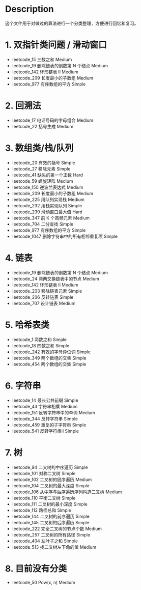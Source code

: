 # Description
这个文件用于对做过的算法进行一个分类整理，方便进行回忆和复习。

# 1. 双指针类问题 / 滑动窗口
- leetcode_15 三数之和 Medium
- leetcode_19 删除链表的倒数第 N 个结点 Medium
- leetcode_142 环形链表 II Medium
- leetcode_209 长度最小的子数组 Medium
- leetcode_977 有序数组的平方 Simple


# 2. 回溯法
- leetcode_17 电话号码的字母组合 Medium
- leetcode_22 括号生成 Medium


# 3. 数组类/栈/队列
- leetcode_20  有效的括号 Simple
- leetcode_27  移除元素 Simple
- leetcode_41  缺失的第一个正数 Hard
- leetcode_59  螺旋矩阵 Medium
- leetcode_150 逆波兰表达式 Medium
- leetcode_209 长度最小的子数组 Medium
- leetcode_225 用队列实现栈 Medium
- leetcode_232 用栈实现队列 Simple
- leetcode_239 滑动窗口最大值 Hard
- leetcode_347 前 K 个高频元素 Medium
- leetcode_704 二分查找 Simple
- leetcode_977 有序数组的平方 Simple
- leetcode_1047 删除字符串中的所有相邻重复项 Simple

# 4. 链表
- leetcode_19 删除链表的倒数第 N 个结点 Medium
- leetcode_24 两两交换链表中的节点 Medium
- leetcode_142 环形链表 II Medium
- leetcode_203 移除链表元素 Simple
- leetcode_206 反转链表 Simple
- leetcode_707 设计链表 Medium

# 5. 哈希表类
- leetcode_1 两数之和 Simple
- leetcode_18 四数之和 Simple
- leetcode_242 有效的字母异位词 Simple
- leetcode_349 两个数组的交集 Simple
- leetcode_454 两个数组的交集 Simple

# 6. 字符串
- leetcode_14 最长公共前缀 Simple
- leetcode_43 字符串相乘 Medium
- leetcode_151 反转字符串中的单词 Medium
- leetcode_344 反转字符串 Simple
- leetcode_459 重复的子字符串 Simple
- leetcode_541 反转字符串II Simple

# 7. 树
- leetcode_94 二叉树的中序遍历 Simple
- leetcode_101 对称二叉树 Simple
- leetcode_102 二叉树的层序遍历 Medium 
- leetcode_104 二叉树的最大深度 Simple 
- leetcode_106 从中序与后序遍历序列构造二叉树 Medium
- leetcode_110 平衡二叉树 Simple 
- leetcode_111 二叉树的最小深度 Simple 
- leetcode_112 路径总和 Simple 
- leetcode_144 二叉树的前序遍历 Simple
- leetcode_145 二叉树的后序遍历 Simple 
- leetcode_222 完全二叉树的节点个数 Medium
- leetcode_257 二叉树的所有路径 Simple
- leetcode_404 左叶子之和 Simple
- leetcode_513 找二叉树左下角的值 Medium

# 8. 目前没有分类
- leetcode_50 Pow(x, n) Medium